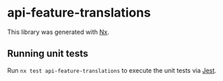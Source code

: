 # api-feature-translations

This library was generated with [Nx](https://nx.dev).

## Running unit tests

Run `nx test api-feature-translations` to execute the unit tests via [Jest](https://jestjs.io).
